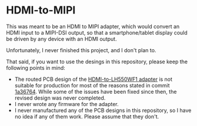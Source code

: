 # HDMI-to-MIPI

This was meant to be an HDMI to MIPI adapter, which would convert an HDMI input
to a MIPI-DSI output, so that a smartphone/tablet display could be driven by any
device with an HDMI output.

Unfortunately, I never finished this project, and I don't plan to.

That said, if you want to use the desings in this repository, please keep the
following points in mind:

 - The routed PCB design of the [HDMI-to-LH550WF1 adapter](HDMI-to-LH550WF1) is
   not suitable for production for most of the reasons stated in commit
   [1a36764][1a36764]. While some of the issues have been fixed since then, the
   revised design was never completed.
 - I never wrote any firmware for the adapter.
 - I never manufactured any of the PCB designs in this repository, so I have no
   idea if any of them work. Please assume that they don't.


[1a36764]: https://github.com/cyrozap/HDMI-to-MIPI/commit/1a36764ce93b363b307ddc5b0dbcfbc45c0893f7
